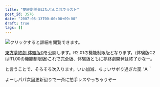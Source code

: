```yaml
---
title: "夢終劇開発はたぶんこれでラスト"
post_id: 3576
date: "2007-05-13T00:00:00+09:00"
draft: true
tags: []
---
```



![クリックすると詳細を閲覧できます。](https://danmaq.com/!/thC/thC_SS14.jpg)

[東方夢終劇 体験版D](https://danmaq.com/!/thC/)を公開します。R2.01の機能制限版となります。(体験版C2はR1.00の機能制限版)これで完全版、体験版ともに夢終劇開発は終了かなー。

と言うことで、そろそろ次入ります。いい加減、ちょいサボり過ぎた罠 'Ａ｀

よーしパパ次回更新辺りで一斉に拍手レスやっちゃうぞー
